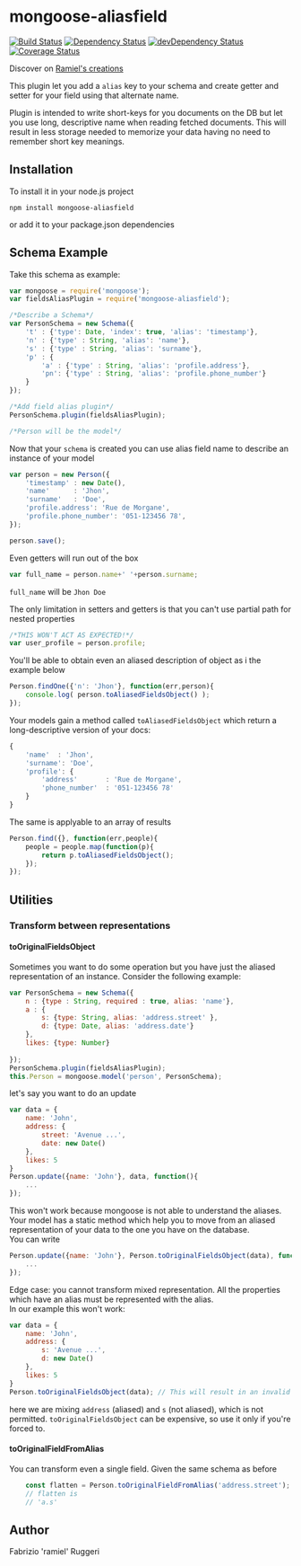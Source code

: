 mongoose-aliasfield
===================

[![Build Status](https://travis-ci.org/ramiel/mongoose-aliasfield.svg?branch=master)](https://travis-ci.org/ramiel/mongoose-aliasfield)
[![Dependency Status](https://david-dm.org/ramiel/mongoose-aliasfield.svg)](https://david-dm.org/ramiel/mongoose-aliasfield)
[![devDependency Status](https://david-dm.org/ramiel/mongoose-aliasfield/dev-status.svg)](https://david-dm.org/ramiel/mongoose-aliasfield#info=devDependencies)
[![Coverage Status](https://coveralls.io/repos/ramiel/mongoose-aliasfield/badge.svg?branch=master&service=github)](https://coveralls.io/github/ramiel/mongoose-aliasfield?branch=master)

Discover on [Ramiel's creations](http://www.ramielcreations.com/projects/alias-fields-plugin-for-mongoose/ "Ramiel's creations page")

This plugin let you add a `alias` key to your schema and create getter and setter for your field using that alternate name.

Plugin is intended to write short-keys for you documents on the DB but let you use long, descriptive name when reading fetched documents.
This will result in less storage needed to memorize your data having no need to remember short key meanings.

## Installation

To install it in your node.js project

```
npm install mongoose-aliasfield
```

or add it to your package.json dependencies

## Schema Example

Take this schema as example:

```javascript
var mongoose = require('mongoose');
var fieldsAliasPlugin = require('mongoose-aliasfield');

/*Describe a Schema*/
var PersonSchema = new Schema({
	't' : {'type': Date, 'index': true, 'alias': 'timestamp'},
	'n' : {'type' : String, 'alias': 'name'},
	's' : {'type' : String, 'alias': 'surname'},
	'p' : {
		'a' : {'type' : String, 'alias': 'profile.address'},
		'pn': {'type' : String, 'alias': 'profile.phone_number'}
	}
});

/*Add field alias plugin*/
PersonSchema.plugin(fieldsAliasPlugin);

/*Person will be the model*/
```

Now that your `schema` is created you can use alias field name to describe an instance of your model

```javascript
var person = new Person({
	'timestamp'	: new Date(),
	'name'		: 'Jhon',
	'surname'	: 'Doe',
	'profile.address': 'Rue de Morgane',
	'profile.phone_number': '051-123456 78',
});

person.save();

```

Even getters will run out of the box

```javascript
var full_name = person.name+' '+person.surname;
```

`full_name` will be `Jhon Doe`

The only limitation in setters and getters is that you can't use partial path for nested properties

```javascript
/*THIS WON'T ACT AS EXPECTED!*/
var user_profile = person.profile;
```

You'll be able to obtain even an aliased description of object as i the example below

```javascript
Person.findOne({'n': 'Jhon'}, function(err,person){
	console.log( person.toAliasedFieldsObject() );
});

```
Your models gain a method called `toAliasedFieldsObject` which return a long-descriptive version of your docs:

```javascript
{
	'name'	: 'Jhon',
	'surname': 'Doe',
	'profile': {
		'address' 		: 'Rue de Morgane',
		'phone_number'	: '051-123456 78'
	}
}
```

The same is applyable to an array of results

```javascript
Person.find({}, function(err,people){
	people = people.map(function(p){
		return p.toAliasedFieldsObject();
	});
});

```

## Utilities

### Transform between representations

#### toOriginalFieldsObject

Sometimes you want to do some operation but you have just the aliased representation of an instance. Consider the following example:

```js
var PersonSchema = new Schema({
    n : {type : String, required : true, alias: 'name'},
    a : {
        s: {type: String, alias: 'address.street' },
        d: {type: Date, alias: 'address.date'}
    },
    likes: {type: Number}
    
});
PersonSchema.plugin(fieldsAliasPlugin);
this.Person = mongoose.model('person', PersonSchema);
```

let's say you want to do an update

```js
var data = {
	name: 'John',
	address: {
		street: 'Avenue ...',
		date: new Date()
	},
    likes: 5
}
Person.update({name: 'John'}, data, function(){
	...
});
```
This won't work because mongoose is not able to understand the aliases.    
Your model has a static method which help you to move from an aliased representation of your data to the one you have on the database.   
You can write

```js
Person.update({name: 'John'}, Person.toOriginalFieldsObject(data), function(){
    ...
});
```
Edge case: you cannot transform mixed representation. All the properties which have an alias must be represented with the alias.    
In our example this won't work:

```js
var data = {
    name: 'John',
    address: {
        s: 'Avenue ...',
        d: new Date()
    },
    likes: 5
}
Person.toOriginalFieldsObject(data); // This will result in an invalid object
```
here we are mixing `address` (aliased) and `s` (not aliased), which is not permitted.
`toOriginalFieldsObject` can be expensive, so use it only if you're forced to.

#### toOriginalFieldFromAlias

You can transform even a single field. Given the same schema as before

```js
    const flatten = Person.toOriginalFieldFromAlias('address.street');
    // flatten is
    // 'a.s'
```

## Author

Fabrizio 'ramiel' Ruggeri
